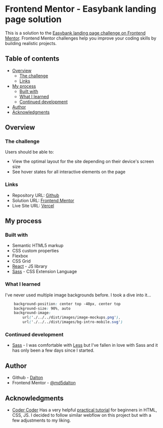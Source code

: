 # Frontend Mentor - Easybank landing page solution

This is a solution to the [Easybank landing page challenge on Frontend Mentor](https://www.frontendmentor.io/challenges/easybank-landing-page-WaUhkoDN). Frontend Mentor challenges help you improve your coding skills by building realistic projects. 

## Table of contents

- [Overview](#overview)
  - [The challenge](#the-challenge)
  - [Links](#links)
- [My process](#my-process)
  - [Built with](#built-with)
  - [What I learned](#what-i-learned)
  - [Continued development](#continued-development)
- [Author](#author)
- [Acknowledgments](#acknowledgments)

## Overview

### The challenge

Users should be able to:

- View the optimal layout for the site depending on their device's screen size
- See hover states for all interactive elements on the page

### Links

- Repository URL: [Github](https://github.com/md5dalton/easybank.git)
- Solution URL: [Frontend Mentor](https://www.frontendmentor.io/challenges/easybank-landing-page-WaUhkoDN)
- Live Site URL: [Vercel](https://easybank-plum.vercel.app/)

## My process

### Built with

- Semantic HTML5 markup
- CSS custom properties
- Flexbox
- CSS Grid
- [React](https://reactjs.org/) - JS library
- [Sass](https://sass-lang.com/) - CSS Extension Language

### What I learned

I've never used multiple image backgrounds before. I took a dive into it...

```css
    background-position: center top -40px, center top
    background-size: 90%, auto
    background-image: 
        url('./../../dist/images/image-mockups.png'), 
        url('./../../dist/images/bg-intro-mobile.svg')

```
### Continued development

- [Sass](https://sass-lang.com/) - I was comfortable with [Less](https://lesscss.org/) but I've fallen in love with Sass and it has only been a few days since I started.

## Author

- Github - [Dalton](https://github.com/md5dalton)
- Frontend Mentor - [@md5dalton](https://www.frontendmentor.io/profile/md5dalton)

## Acknowledgments

- [Coder Coder](https://www.youtube.com/c/TheCoderCoder) Has a very helpful [practical tutorial](https://www.youtube.com/c/TheCoderCoder) for beginners in HTML, CSS, JS. I decided to follow similar webflow on this project but with a few adjustments to my liking.